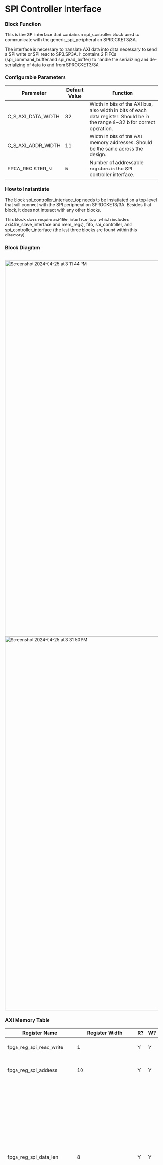 # SPI Controller Interface

### Block Function
This is the SPI interface that contains a spi_controller block used to communicate with the generic_spi_peripheral on SPROCKET3/3A.

The interface is necessary to translate AXI data into data necessary to send a SPI write or SPI read to SP3/SP3A. It contains 2 FIFOs (spi_command_buffer and spi_read_buffer)
to handle the serializing and de-serializing of data to and from SPROCKET3/3A.

### Configurable Parameters

| Parameter     | Default Value	          | Function  |
| ------------- | ----------------------- | ------- |
| C_S_AXI_DATA_WIDTH        | 32    | Width in bits of the AXI bus, also width in bits of each data register. Should be in the range 8~32 b for correct operation. |
| C_S_AXI_ADDR_WIDTH        | 11    | Width in bits of the AXI memory addresses. Should be the same across the design. | 
| FPGA_REGISTER_N           | 5     | Number of addressable registers in the SPI controller interface. |

### How to Instantiate
The block spi_controller_interface_top needs to be instatiated on a top-level that will connect with the SPI peripheral on SPROCKET3/3A. Besides that block, it does not interact with any other blocks.

This block does require axi4lite_interface_top (which includes axi4lite_slave_interface and mem_regs), fifo, spi_controller, and spi_controller_interface (the last three blocks are found within this directory).

### Block Diagram
<br>
<img width="1238" alt="Screenshot 2024-04-25 at 3 11 44 PM" src="https://github.com/Fermilab-Microelectronics/spacely-caribou-common-blocks/assets/92898337/6774dfd0-ab2d-443d-a9e4-2be4c4b76bea">
<img width="1232" alt="Screenshot 2024-04-25 at 3 31 50 PM" src="https://github.com/Fermilab-Microelectronics/spacely-caribou-common-blocks/assets/92898337/50a5c794-eead-478f-8746-47db71188403">

### AXI Memory Table 

| Register Name       | Register Width            | R?   | W?   | Function                             |
| -------------       | -------------------- | ---- | ---- | ------------------------------------ | 
| fpga_reg_spi_read_write       | 1          | Y    | Y    | If SPI command is a read or write command.  |
| fpga_reg_spi_address          | 10         | Y    | Y    | Address of SPI command transaction (for both read or write).  |
| fpga_reg_spi_data_len         | 8          | Y    | Y    | Length of data bits being written (for SPI write) or expected to be read back (for SPI read). This should NOT be 0!  **The assignment of this register will be the trigger for any SPI operation.** Re-assigning a new value to this register during an existing SPI operation will NOT interrupt the SPI operation, it will still get written to the register however. After a SPI operation has completed, this register will be set to 0 so the AXI user can read this register to know if a SPI operation has finished. |
| fpga_reg_spi_opcode_group     | 2          | Y    | Y     | Group number the SPI operation is referring to: Internal Status Regs (00), GPGenerator Short Group (01), Pattern Signals Group (10), lpGBT Config Parameters (11). This is only necessary for the spi_controller_interface interacting with SP3A. It can be ignored for SP3. |
| fpga_reg_spi_write_data       | {C_S_AXI_DATA_WIDTH}  | Y | Y | Data written to this register will be pushed into spi_command_buffer which holds SPI write data until all the data has been transmitted over AXI and is ready to be send over SPI. |   
| fpga_reg_spi_read_data        | {C_S_AXI_DATA_WIDTH}  | Y | N | Read from this register to read back data sent over from SPI peripheral on chip to spi_controller. Depending on the length of data expected to read back, there might be a need to read from this register multiple times. Everytime it is read, spi_read_buffer will pop a new value and assign it to the register for the subsequent AXI read (unless it is empty). |


### I/O Table 

| Signal Name       | Bit Width + Direction          | Clock   | I/O Function and Connection Guidance |
| -------------     | ------------------------------ | ------- | ------------------------------------ | 
| poci              | 1b input                       | AXI Clk / SPI Clk | Peripheral Out Controller In: data coming from the SPI peripheral on chip.  |
| pico              | 1b output                      | AXI Clk / SPI Clk | Peripheral In Contoller Out: data coming out of the spi_controller.  |  
| cs_b              | 1b output                      | AXI Clk / SPI Clk | Enable signal to tell SPI peripheral the start and end of a SPI transaction.  |
| spi_clk           | 1b output                      | AXI Clk           | SPI clock used by the SPI peripheral (same as AXI Clk). |


Note, the AXI bus is always excluded from this table because its presence is assumed by the memory architecture.

### mem_map.txt

Note: Assumes an AXI data width of 32b (standard for SP3/SP3A)

*BASE (IP Base Address)

| Register Name         | Register Address Offset   | Bit Mask      | Readable | Writable |
| -------------         | -----------------------   | --------      | -------- | -------- |
| spi_read_write        | 0x0                       | 0x1           | True     | True     |  
| spi_address           | 0x4                       | 0x3F          | True     | True     |
| spi_data_len          | 0x8                       | 0xFF          | True     | True     |
| spi_opcode_group      | 0xC                       | 0x3           | True     | True     |
| spi_write_data        | 0x10                      | 0xFFFFFFFF    | True     | True     |
| spi_read_data         | 0x14                      | 0xFFFFFFFF    | True     | False    |
| clock_divide_factor   | 0x18                      | 0x1F          | True     | True     |

